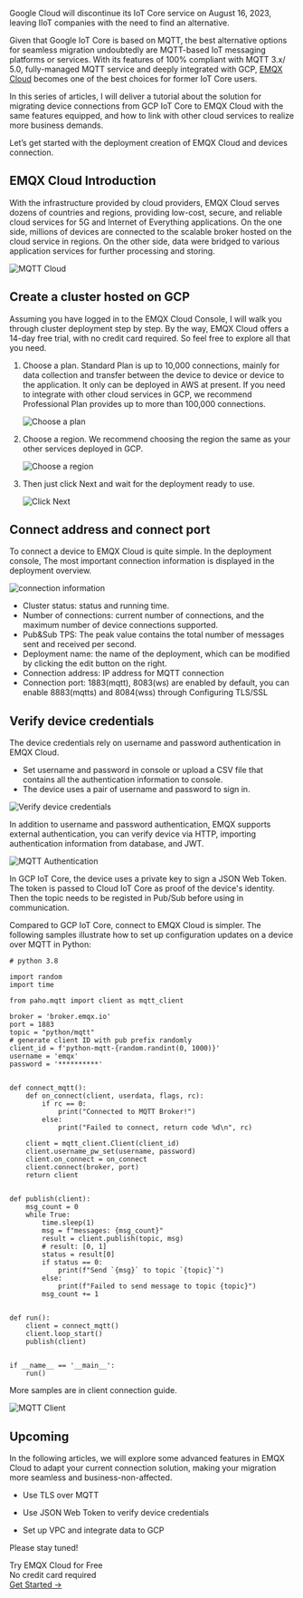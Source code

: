 Google Cloud will discontinue its IoT Core service on August 16, 2023, leaving IIoT companies with the need to find an alternative. 

Given that Google IoT Core is based on MQTT, the best alternative options for seamless migration undoubtedly are MQTT-based IoT messaging platforms or services. With its features of 100% compliant with MQTT 3.x/ 5.0, fully-managed MQTT service and deeply integrated with GCP, [EMQX Cloud](https://www.emqx.com/en/cloud) becomes one of the best choices for former IoT Core users.

In this series of articles, I will deliver a tutorial about the solution for migrating device connections from GCP IoT Core to EMQX Cloud with the same features equipped, and how to link with other cloud services to realize more business demands.

Let’s get started with the deployment creation of EMQX Cloud and devices connection.

## EMQX Cloud Introduction

With the infrastructure provided by cloud providers, EMQX Cloud serves dozens of countries and regions, providing low-cost, secure, and reliable cloud services for 5G and Internet of Everything applications. On the one side, millions of devices are connected to the scalable broker hosted on the cloud service in regions. On the other side, data were bridged to various application services for further processing and storing.

![MQTT Cloud](https://assets.emqx.com/images/ce56d176ffbe8d39129a7a1620e262fa.png)


## Create a cluster hosted on GCP

Assuming you have logged in to the EMQX Cloud Console, I will walk you through cluster deployment step by step. By the way, EMQX Cloud offers a 14-day free trial, with no credit card required. So feel free to explore all that you need.

1. Choose a plan. Standard Plan is up to 10,000 connections, mainly for data collection and transfer between the device to device or device to the application. It only can be deployed in AWS at present. If you need to integrate with other cloud services in GCP, we recommend Professional Plan provides up to more than 100,000 connections.

   ![Choose a plan](https://assets.emqx.com/images/f0b5addb555d1377108f8e2e8bbbc126.png)

2. Choose a region. We recommend choosing the region the same as your other services deployed in GCP. 

   ![Choose a region](https://assets.emqx.com/images/1145394df852bddc7fb61e442fb9dc12.png)

3. Then just click Next and wait for the deployment ready to use. 

   ![Click Next](https://assets.emqx.com/images/79bfab07012d1b2880112db7a694ec8d.png)


## Connect address and connect port

To connect a device to EMQX Cloud is quite simple. In the deployment console, The most important connection information is displayed in the deployment overview.

![connection information](https://assets.emqx.com/images/30d704e217bcbd76e403e1d387dfcf2c.png)

- Cluster status: status and running time.
- Number of connections: current number of connections, and the maximum number of device connections supported.
- Pub&Sub TPS: The peak value contains the total number of messages sent and received per second.
- Deployment name: the name of the deployment, which can be modified by clicking the edit button on the right.
- Connection address: IP address for MQTT connection
- Connection port: 1883(mqtt), 8083(ws) are enabled by default, you can enable 8883(mqtts) and 8084(wss) through Configuring TLS/SSL


## Verify device credentials

The device credentials rely on username and password authentication in EMQX Cloud. 

- Set username and password in console or upload a CSV file that contains all the authentication information to console.
- The device uses a pair of username and password to sign in.

![Verify device credentials](https://assets.emqx.com/images/9daadb2d3b14fd8f8a06cc13081218e4.png)

In addition to username and password authentication, EMQX supports external authentication, you can verify device via HTTP, importing authentication information from database, and JWT.

![MQTT Authentication](https://assets.emqx.com/images/4e48dccf135d62622406c3990bb63d9a.png)

In GCP IoT Core, the device uses a private key to sign a JSON Web Token. The token is passed to Cloud IoT Core as proof of the device's identity. Then the topic needs to be registed in Pub/Sub before using in communication.

Compared to GCP IoT Core, connect to EMQX Cloud is simpler. The following samples illustrate how to set up configuration updates on a device over MQTT in Python:

```
# python 3.8

import random
import time

from paho.mqtt import client as mqtt_client

broker = 'broker.emqx.io'
port = 1883
topic = "python/mqtt"
# generate client ID with pub prefix randomly
client_id = f'python-mqtt-{random.randint(0, 1000)}'
username = 'emqx'
password = '**********'


def connect_mqtt():
    def on_connect(client, userdata, flags, rc):
        if rc == 0:
            print("Connected to MQTT Broker!")
        else:
            print("Failed to connect, return code %d\n", rc)

    client = mqtt_client.Client(client_id)
    client.username_pw_set(username, password)
    client.on_connect = on_connect
    client.connect(broker, port)
    return client


def publish(client):
    msg_count = 0
    while True:
        time.sleep(1)
        msg = f"messages: {msg_count}"
        result = client.publish(topic, msg)
        # result: [0, 1]
        status = result[0]
        if status == 0:
            print(f"Send `{msg}` to topic `{topic}`")
        else:
            print(f"Failed to send message to topic {topic}")
        msg_count += 1


def run():
    client = connect_mqtt()
    client.loop_start()
    publish(client)


if __name__ == '__main__':
    run()
```

 

More samples are in client connection guide.

![MQTT Client](https://assets.emqx.com/images/a747dda5132128ea061d9505e298cf0f.png)


## Upcoming

In the following articles, we will explore some advanced features in EMQX Cloud to adapt your current connection solution,  making your migration more seamless and business-non-affected.

- Use TLS over MQTT 

- Use JSON Web Token to verify device credentials

- Set up VPC and integrate data to GCP

Please stay tuned!


<section class="promotion">
    <div>
        Try EMQX Cloud for Free
        <div class="is-size-14 is-text-normal has-text-weight-normal">No credit card required</div>
    </div>
    <a href="https://accounts.emqx.com/signup?continue=https://cloud-intl.emqx.com/console/deployments/0?oper=new" class="button is-gradient px-5">Get Started →</a>
</section>

